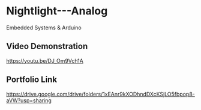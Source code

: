 # Nightlight---Analog

Embedded Systems & Arduino

## Video Demonstration

https://youtu.be/DJ_Om9Vch1A

## Portfolio Link

https://drive.google.com/drive/folders/1xEAnr9kXODhndDXcKSjLO5fbpop8-aVW?usp=sharing
